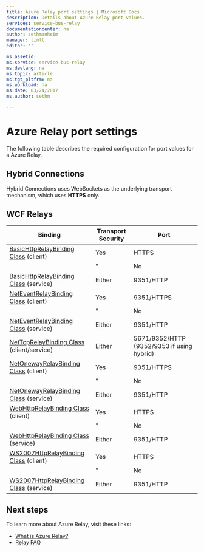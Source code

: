 ```yaml
---
title: Azure Relay port settings | Microsoft Docs
description: Details about Azure Relay port values.
services: service-bus-relay
documentationcenter: na
author: sethmanheim
manager: timlt
editor: ''

ms.assetid: 
ms.service: service-bus-relay
ms.devlang: na
ms.topic: article
ms.tgt_pltfrm: na
ms.workload: na
ms.date: 03/24/2017
ms.author: sethm

---
```


# Azure Relay port settings

The following table describes the required configuration for port values for a Azure Relay.

## Hybrid Connections
Hybrid Connections uses WebSockets as the underlying transport mechanism, which uses **HTTPS** only. 

## WCF Relays
  
|Binding|Transport Security|Port|  
|-------------|------------------------|----------|  
|[BasicHttpRelayBinding Class](https://docs.microsoft.com/dotnet/api/microsoft.servicebus.basichttprelaybinding) (client)|Yes|HTTPS| 
| |" |No|HTTP|  
|[BasicHttpRelayBinding Class](https://docs.microsoft.com/dotnet/api/microsoft.servicebus.basichttprelaybinding) (service)|Either|9351/HTTP|  
|[NetEventRelayBinding Class](https://docs.microsoft.com/dotnet/api/microsoft.servicebus.neteventrelaybinding) (client)|Yes|9351/HTTPS|  
||" |No|9350/HTTP|  
|[NetEventRelayBinding Class](https://docs.microsoft.com/dotnet/api/microsoft.servicebus.neteventrelaybinding) (service)|Either|9351/HTTP|  
|[NetTcpRelayBinding Class](https://docs.microsoft.com/dotnet/api/microsoft.servicebus.nettcprelaybinding) (client/service)|Either|5671/9352/HTTP (9352/9353 if using hybrid)|  
|[NetOnewayRelayBinding Class](https://docs.microsoft.com/dotnet/api/microsoft.servicebus.netonewayrelaybinding) (client)|Yes|9351/HTTPS|  
||" |No|9350/HTTP|  
|[NetOnewayRelayBinding Class](https://docs.microsoft.com/dotnet/api/microsoft.servicebus.netonewayrelaybinding) (service)|Either|9351/HTTP|  
|[WebHttpRelayBinding Class](https://docs.microsoft.com/dotnet/api/microsoft.servicebus.webhttprelaybinding) (client)|Yes|HTTPS|  
||" |No|HTTP|  
|[WebHttpRelayBinding Class](https://docs.microsoft.com/dotnet/api/microsoft.servicebus.webhttprelaybinding) (service)|Either|9351/HTTP|  
|[WS2007HttpRelayBinding Class](https://docs.microsoft.com/dotnet/api/microsoft.servicebus.ws2007httprelaybinding) (client)|Yes|HTTPS|  
||" |No|HTTP|  
|[WS2007HttpRelayBinding Class](https://docs.microsoft.com/dotnet/api/microsoft.servicebus.ws2007httprelaybinding) (service)|Either|9351/HTTP|

## Next steps
To learn more about Azure Relay, visit these links:
* [What is Azure Relay?](./relay-what-is-it.md)
* [Relay FAQ](./relay-faq.md)
